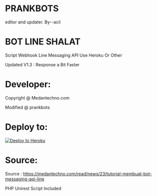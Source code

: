 # PRANKBOTS
editor and updater.
By--acil

# BOT LINE SHALAT
Script Webhook Line Messaging API Use Heroku Or Other

Updated V1.3 : Response a Bit Faster

# Developer:
Copyright @ Medantechno.com

Modified @ prankbots

# Deploy to:
[![Deploy to Heroku](https://www.herokucdn.com/deploy/button.svg)](https://heroku.com/deploy)

# Source:
Source : https://medantechno.com/read/news/23/tutorial-membuat-bot-messaging-api-line

PHP Unirest Script Included
